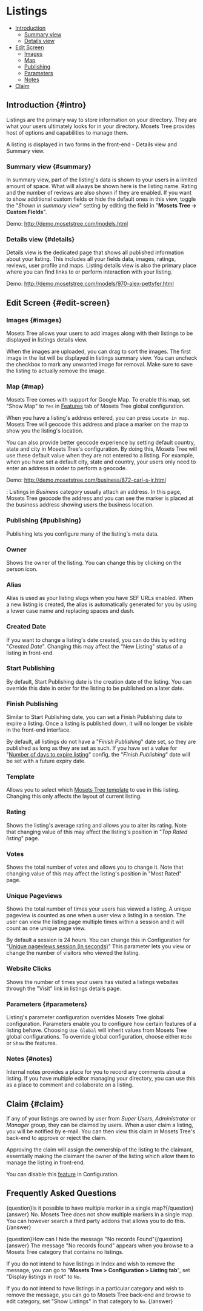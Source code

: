 # Listings

- [Introduction]({{version}}/listings#intro)
    - [Summary view]({{version}}/listings#summary)
    - [Details view]({{version}}/listings#details)
- [Edit Screen]({{version}}/listings#edit-screen)
	- [Images]({{version}}/listings#images)
	- [Map]({{version}}/listings#map)
	- [Publishing]({{version}}/listings#publishing)
	- [Parameters]({{version}}/listings#parameters)
	- [Notes]({{version}}/listings#notes)
- [Claim]({{version}}/listings#claim)

## Introduction {#intro}
Listings are the primary way to store information on your directory. They are what your users ultimately looks for in your directory. Mosets Tree provides host of options and capabilities to manage them.  

A listing is displayed in two forms in the front-end - Details view and Summary view.
 
 ### Summary view {#summary}

 In summary view, part of the listing's data is shown to your users in a limited amount of space. What will always be shown here is the listing name. Rating and the number of reviews are also shown if they are enabled. If you want to show additional custom fields or hide the default ones in this view, toggle the "_Shown in summary view_" setting by editing the field in "**Mosets Tree -> Custom Fields**".
 
 Demo: http://demo.mosetstree.com/models.html

 ### Details view {#details}
 Details view is the dedicated page that shows all published information about your listing. This includes all your fields data, images, ratings, reviews, user profile and maps. Listing details view is also the primary place where you can find links to or perform interaction with your listing.
 
 Demo: http://demo.mosetstree.com/models/970-alex-pettyfer.html

## Edit Screen {#edit-screen}

### Images {#images}
Mosets Tree allows your users to add images along with their listings to be displayed in listings details view.

When the images are uploaded, you can drag to sort the images. The first image in the list will be displayed in listings summary view. You can uncheck the checkbox to mark any unwanted image for removal. Make sure to save the listing to actually remove the image.

### Map {#map}
Mosets Tree comes with support for Google Map. To enable this map, set "Show Map" to `Yes` in [Features]({{version}}/configuration#features) tab of Mosets Tree global configuration.  

When you have a listing's address entered, you can press `Locate in map`. Mosets Tree will geocode this address and place a marker on the map to show you the listing's location.

You can also provide better geocode experience by setting default country, state and city in Mosets Tree's configuration. By doing this, Mosets Tree will use these default value when they are not entered to a listing. For example, when you have set a default city, state and country, your users only need to enter an address in order to perform a geocode.

Demo: http://demo.mosetstree.com/business/872-carl-s-jr.html

: Listings in _Business_ category usually attach an address. In this page, Mosets Tree geocode the address and you can see the marker is placed at the business address showing users the business location.

### Publishing {#publishing}
Publishing lets you configure many of the listing's meta data.

 ### Owner
 Shows the owner of the listing. You can change this by clicking on the person icon.

 ### Alias
 Alias is used as your listing slugs when you have SEF URLs enabled. When a new listing is created, the alias is automatically generated for you by using a lower case name and replacing spaces and dash.
 
 ### Created Date
 If you want to change a listing's date created, you can do this by editing "_Created Date_". Changing this may affect the "New Listing" status of a listing in front-end.
 
 ### Start Publishing
 By default, Start Publishing date is the creation date of the listing. You can override this date in order for the listing to be published on a later date.
 
 ### Finish Publishing
 Similar to Start Publishing date, you can set a Finish Publishing date to expire a listing. Once a listing is published down, it will no longer be visible in the front-end interface.  

 By default, all listings do not have a "_Finish Publishing_" date set, so they are published as long as they are set as such. If you have set a value for "[Number of days to expire listing]({{version}}/configuration#days_to_expire)" config, the "_Finish Publishing_" date will be set with a future expiry date.

 ### Template
 Allows you to select which [Mosets Tree template]({{version}}/template) to use in this listing. Changing this only affects the layout of current listing.
 
 ### Rating
 Shows the listing's average rating and allows you to alter its rating. Note that changing value of this may affect the listing's position in "_Top Rated listing_" page.
 
 ### Votes
 Shows the total number of votes and allows you to change it. Note that changing value of this may affect the listing's position in "Most Rated" page.
 
 ### Unique Pageviews
 Shows the total number of times your users has viewed a listing. A unique pageview is counted as one when a user view a listing in a session. The user can view the listing page multiple times within a session and it will count as one unique page view.

 By default a session is 24 hours. You can change this in Configuration for "[Unique pageviews session (in seconds)]({{version}}/configuration#hit_lag)"
 This parameter lets you view or change the number of visitors who viewed the listing. 
 
 ### Website Clicks
 Shows the number of times your users has visited a listings websites through the "Visit" link in listings details page.

### Parameters {#parameters}
Listing's parameter configuration overrides Mosets Tree global configuration. Parameters enable you to configure how certain features of a listing behave. Choosing `Use Global` will inherit values from Mosets Tree global configurations. To override global configuration, choose either `Hide` or `Show` the features. 

### Notes {#notes}
Internal notes provides a place for you to record any comments about a listing. If you have multiple editor managing your directory, you can use this as a place to comment and collaborate on a listing.

## Claim {#claim}
If any of your listings are owned by user from _Super Users_, _Administrator_ or _Manager_ group, they can be claimed by users. When a user claim a listing, you will be notified by e-mail. You can then view this claim in Mosets Tree's back-end to approve or reject the claim.

Approving the claim will assign the ownership of the listing to the claimant, essentially making the claimant the owner of the listing which allow them to manage the listing in front-end.

You can disable this [feature]({{version}}/configuration#show_claim) in Configuration.

## Frequently Asked Questions

{question}Is it possible to have multiple marker in a single map?{/question}
{answer}
No. Mosets Tree does not show multiple markers in a single map. You can however search a third party addons that allows you to do this.
{/answer}

{question}How can I hide the message "No records Found"{/question}
{answer}
The message "No records found" appears when you browse to a Mosets Tree category that contains no listings.  
 
If you do not intend to have listings in Index and wish to remove the message, you can go to "**Mosets Tree > Configuration > Listing tab**", set "Display listings in root" to `No`.  

If you do not intend to have listings in a particular category and wish to remove the message, you can go to Mosets Tree back-end and browse to edit category, set "Show Listings" in that category to `No`.
{/answer}